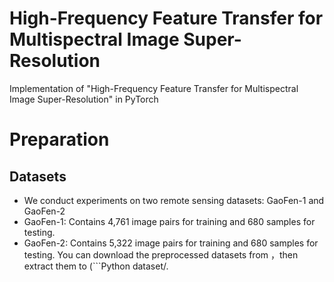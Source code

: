 # High-Frequency Feature Transfer for Multispectral Image Super-Resolution
Implementation of "High-Frequency Feature Transfer for Multispectral Image Super-Resolution" in PyTorch
# Preparation
## Datasets
* We conduct experiments on two remote sensing datasets: GaoFen-1 and GaoFen-2
* GaoFen-1: Contains 4,761 image pairs for training and 680 samples for testing.
* GaoFen-2: Contains 5,322 image pairs for training and 680 samples for testing.
You can download the preprocessed datasets from ，then extract them to
(```Python
dataset/.
```)
